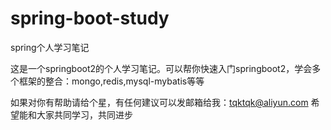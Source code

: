 # spring-boot-study
spring个人学习笔记

这是一个springboot2的个人学习笔记。可以帮你快速入门springboot2，学会多个框架的整合：mongo,redis,mysql-mybatis等等

如果对你有帮助请给个星，有任何建议可以发邮箱给我：tqktqk@aliyun.com
希望能和大家共同学习，共同进步
